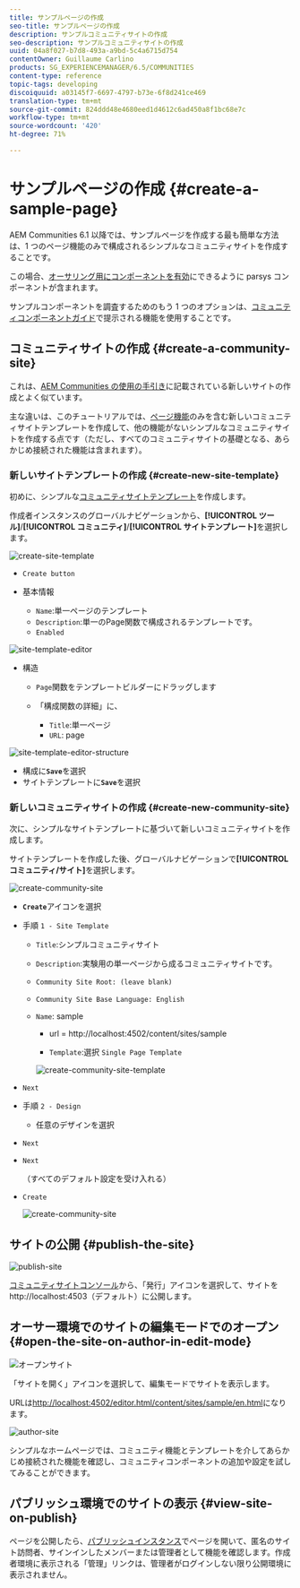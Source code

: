 ```yaml
---
title: サンプルページの作成
seo-title: サンプルページの作成
description: サンプルコミュニティサイトの作成
seo-description: サンプルコミュニティサイトの作成
uuid: 04a8f027-b7d8-493a-a9bd-5c4a6715d754
contentOwner: Guillaume Carlino
products: SG_EXPERIENCEMANAGER/6.5/COMMUNITIES
content-type: reference
topic-tags: developing
discoiquuid: a03145f7-6697-4797-b73e-6f8d241ce469
translation-type: tm+mt
source-git-commit: 824ddd48e4680eed1d4612c6ad450a8f1bc68e7c
workflow-type: tm+mt
source-wordcount: '420'
ht-degree: 71%

---
```



# サンプルページの作成 {#create-a-sample-page}

AEM Communities 6.1 以降では、サンプルページを作成する最も簡単な方法は、1 つのページ機能のみで構成されるシンプルなコミュニティサイトを作成することです。

この場合、[オーサリング用にコンポーネントを有効](basics.md#accessing-communities-components)にできるように parsys コンポーネントが含まれます。

サンプルコンポーネントを調査するためのもう 1 つのオプションは、[コミュニティコンポーネントガイド](components-guide.md)で提示される機能を使用することです。

## コミュニティサイトの作成  {#create-a-community-site}

これは、[AEM Communities の使用の手引き](getting-started.md)に記載されている新しいサイトの作成とよく似ています。

主な違いは、このチュートリアルでは、[ページ機能](functions.md#page-function)のみを含む新しいコミュニティサイトテンプレートを作成して、他の機能がないシンプルなコミュニティサイトを作成する点です（ただし、すべてのコミュニティサイトの基礎となる、あらかじめ接続された機能は含まれます）。

### 新しいサイトテンプレートの作成  {#create-new-site-template}

初めに、シンプルな[コミュニティサイトテンプレート](sites.md)を作成します。

作成者インスタンスのグローバルナビゲーションから、**[!UICONTROL ツール]**/**[!UICONTROL コミュニティ]**/**[!UICONTROL サイトテンプレート]**&#x200B;を選択します。

![create-site-template](assets/create-site-template1.png)

*  `Create button`
* 基本情報

   * `Name`:単一ページのテンプレート
   * `Description`:単一のPage関数で構成されるテンプレートです。
   *  `Enabled`

![site-template-editor](assets/site-template-editor.png)

* 構造

   * `Page`関数をテンプレートビルダーにドラッグします
   * 「構成関数の詳細」に、

      * `Title`:単一ページ
      * `URL`: page

![site-template-editor-structure](assets/site-template-editor1.png)

* 構成に&#x200B;**`Save`**&#x200B;を選択
* サイトテンプレートに&#x200B;**`Save`**&#x200B;を選択

### 新しいコミュニティサイトの作成 {#create-new-community-site}

次に、シンプルなサイトテンプレートに基づいて新しいコミュニティサイトを作成します。

サイトテンプレートを作成した後、グローバルナビゲーションで&#x200B;**[!UICONTROL コミュニティ/サイト]**&#x200B;を選択します。

![create-community-site](assets/create-community-site1.png)

* **`Create`**&#x200B;アイコンを選択

* 手順 `1 - Site Template`

   * `Title`:シンプルコミュニティサイト
   * `Description`:実験用の単一ページから成るコミュニティサイトです。
   * `Community Site Root: (leave blank)`
   * `Community Site Base Language: English`
   * `Name`: sample

      * url = http://localhost:4502/content/sites/sample

      * `Template`:選択  `Single Page Template`

      ![create-community-site-template](assets/create-community-site-template.png)


*  `Next`
* 手順 `2 - Design`

   * 任意のデザインを選択

*  `Next`
*  `Next`

   （すべてのデフォルト設定を受け入れる）

*  `Create`

   ![create-community-site](assets/create-community-site.png)

## サイトの公開 {#publish-the-site}

![publish-site](assets/publish-site.png)

[コミュニティサイトコンソール](sites-console.md)から、「発行」アイコンを選択して、サイトを http://localhost:4503（デフォルト）に公開します。

## オーサー環境でのサイトの編集モードでのオープン  {#open-the-site-on-author-in-edit-mode}

![オープンサイト](assets/open-site.png)

「サイトを開く」アイコンを選択して、編集モードでサイトを表示します。

URLは[http://localhost:4502/editor.html/content/sites/sample/en.html](http://localhost:4502/editor.html/content/sites/sample/en.html)になります。

![author-site](assets/author-site.png)

シンプルなホームページでは、コミュニティ機能とテンプレートを介してあらかじめ接続された機能を確認し、コミュニティコンポーネントの追加や設定を試してみることができます。

## パブリッシュ環境でのサイトの表示  {#view-site-on-publish}

ページを公開したら、[パブリッシュインスタンス](http://localhost:4503/content/sites/sample/en.html)でページを開いて、匿名のサイト訪問者、サインインしたメンバーまたは管理者として機能を確認します。作成者環境に表示される「管理」リンクは、管理者がログインしない限り公開環境に表示されません。
